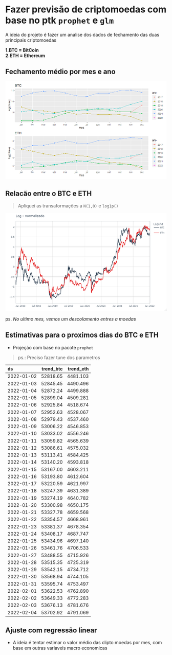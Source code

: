 
# Fazer previsão de criptomoedas com base no ptk `prophet` e `glm`

A ideia do projeto é fazer um analise dos dados de fechamento das duas principais criptomoedas

**1.BTC = BitCoin**  
**2.ETH = Ethereum**

## Fechamento médio por mes e ano
![fonte:Yahoo Financias](img/plot_mes_ano.png)

## Relacão entre o BTC e ETH
> Apliquei as transaformações a `N(1,0)` e `log1p()`

![Gráfico 1](img/BTCxETH.png)

ps. *No ultimo mes, vemos um descolamento entres a moedas*


## Estimativas para o proximos dias do BTC e ETH

* Projeção com base no pacote `prophet`
> ps.: Preciso fazer tune dos parametros

|ds         | trend_btc| trend_eth|
|:----------|---------:|---------:|
|2022-01-02 |  52818.65|  4481.103|
|2022-01-03 |  52845.45|  4490.496|
|2022-01-04 |  52872.24|  4499.888|
|2022-01-05 |  52899.04|  4509.281|
|2022-01-06 |  52925.84|  4518.674|
|2022-01-07 |  52952.63|  4528.067|
|2022-01-08 |  52979.43|  4537.460|
|2022-01-09 |  53006.22|  4546.853|
|2022-01-10 |  53033.02|  4556.246|
|2022-01-11 |  53059.82|  4565.639|
|2022-01-12 |  53086.61|  4575.032|
|2022-01-13 |  53113.41|  4584.425|
|2022-01-14 |  53140.20|  4593.818|
|2022-01-15 |  53167.00|  4603.211|
|2022-01-16 |  53193.80|  4612.604|
|2022-01-17 |  53220.59|  4621.997|
|2022-01-18 |  53247.39|  4631.389|
|2022-01-19 |  53274.19|  4640.782|
|2022-01-20 |  53300.98|  4650.175|
|2022-01-21 |  53327.78|  4659.568|
|2022-01-22 |  53354.57|  4668.961|
|2022-01-23 |  53381.37|  4678.354|
|2022-01-24 |  53408.17|  4687.747|
|2022-01-25 |  53434.96|  4697.140|
|2022-01-26 |  53461.76|  4706.533|
|2022-01-27 |  53488.55|  4715.926|
|2022-01-28 |  53515.35|  4725.319|
|2022-01-29 |  53542.15|  4734.712|
|2022-01-30 |  53568.94|  4744.105|
|2022-01-31 |  53595.74|  4753.497|
|2022-02-01 |  53622.53|  4762.890|
|2022-02-02 |  53649.33|  4772.283|
|2022-02-03 |  53676.13|  4781.676|
|2022-02-04 |  53702.92|  4791.069|



## Ajuste com regressão linear

* A ideia é tentar estimar o valor médio das clipto moedas por mes, com base em outras variaveis macro economicas 
